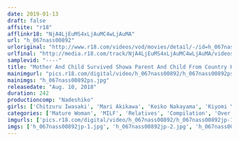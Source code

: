 ```yaml
---
date: 2019-01-13
draft: false
affsite: "r18"
afflinkr18: "NjA4LjEuMS4xLjAuMC4wLjAuMA"
url: "h_067nass00892"
urloriginal: "http://www.r18.com/videos/vod/movies/detail/-/id=h_067nass00892"
urlfinal: "http://media.r18.com/track/NjA4LjEuMS4xLjAuMC4wLjAuMA/videos/vod/movies/detail/-/id=h_067nass00892"
samplevid: "----"
title: "Mother And Child Survived Showa Parent And Child From Country Have Raw Forbidden Fuck"
mainimgurl: "pics.r18.com/digital/video/h_067nass00892/h_067nass00892ps.jpg"
mainimgs: "h_067nass00892ps.jpg"
releasedate: "Aug. 10, 2018"
duration: 242
productioncomp: "Nadeshiko"
girls: ['Chitzuru Iwasaki', 'Mari Akikawa', 'Keiko Nakayama', 'Kiyomi Yoshizawa (Miyuki Tamura)', 'Yoshie Fujisawa', 'Mizue Nishio', 'Yukari Kirishima', 'Hiroko Mishima']
categories: ['Mature Woman', 'MILF', 'Relatives', 'Compilation', 'Over 4 Hours', 'Hi-Def']
imgurls: ['pics.r18.com/digital/video/h_067nass00892/h_067nass00892jp-1.jpg', 'pics.r18.com/digital/video/h_067nass00892/h_067nass00892jp-2.jpg', 'pics.r18.com/digital/video/h_067nass00892/h_067nass00892jp-3.jpg', 'pics.r18.com/digital/video/h_067nass00892/h_067nass00892jp-4.jpg', 'pics.r18.com/digital/video/h_067nass00892/h_067nass00892jp-5.jpg', 'pics.r18.com/digital/video/h_067nass00892/h_067nass00892jp-6.jpg', 'pics.r18.com/digital/video/h_067nass00892/h_067nass00892jp-7.jpg', 'pics.r18.com/digital/video/h_067nass00892/h_067nass00892jp-8.jpg', 'pics.r18.com/digital/video/h_067nass00892/h_067nass00892jp-9.jpg', 'pics.r18.com/digital/video/h_067nass00892/h_067nass00892jp-10.jpg', 'pics.r18.com/digital/video/h_067nass00892/h_067nass00892jp-11.jpg', 'pics.r18.com/digital/video/h_067nass00892/h_067nass00892jp-12.jpg', 'pics.r18.com/digital/video/h_067nass00892/h_067nass00892jp-13.jpg', 'pics.r18.com/digital/video/h_067nass00892/h_067nass00892jp-14.jpg', 'pics.r18.com/digital/video/h_067nass00892/h_067nass00892jp-15.jpg', 'pics.r18.com/digital/video/h_067nass00892/h_067nass00892jp-16.jpg', 'pics.r18.com/digital/video/h_067nass00892/h_067nass00892jp-17.jpg', 'pics.r18.com/digital/video/h_067nass00892/h_067nass00892jp-18.jpg', 'pics.r18.com/digital/video/h_067nass00892/h_067nass00892jp-19.jpg', 'pics.r18.com/digital/video/h_067nass00892/h_067nass00892jp-20.jpg']
imgs: ['h_067nass00892jp-1.jpg', 'h_067nass00892jp-2.jpg', 'h_067nass00892jp-3.jpg', 'h_067nass00892jp-4.jpg', 'h_067nass00892jp-5.jpg', 'h_067nass00892jp-6.jpg', 'h_067nass00892jp-7.jpg', 'h_067nass00892jp-8.jpg', 'h_067nass00892jp-9.jpg', 'h_067nass00892jp-10.jpg', 'h_067nass00892jp-11.jpg', 'h_067nass00892jp-12.jpg', 'h_067nass00892jp-13.jpg', 'h_067nass00892jp-14.jpg', 'h_067nass00892jp-15.jpg', 'h_067nass00892jp-16.jpg', 'h_067nass00892jp-17.jpg', 'h_067nass00892jp-18.jpg', 'h_067nass00892jp-19.jpg', 'h_067nass00892jp-20.jpg']
---
```

